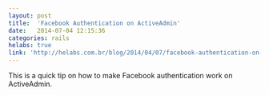 ```yaml
---
layout: post
title:  'Facebook Authentication on ActiveAdmin'
date:   2014-07-04 12:15:36
categories: rails
helabs: true
link: 'http://helabs.com.br/blog/2014/04/07/facebook-authentication-on-activeadmin/'
---
```


This is a quick tip on how to make Facebook authentication work on ActiveAdmin.